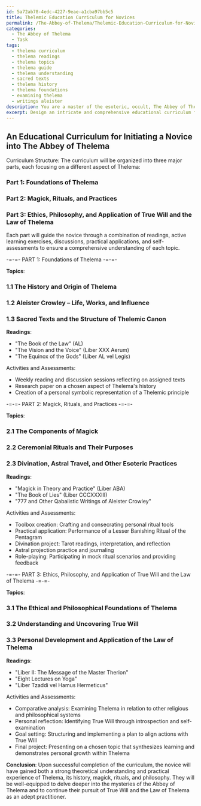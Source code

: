 ```yaml
---
id: 5a72ab78-4edc-4227-9eae-a1cba97bb5c5
title: Thelemic Education Curriculum for Novices
permalink: /The-Abbey-of-Thelema/Thelemic-Education-Curriculum-for-Novices/
categories:
  - The Abbey of Thelema
  - Task
tags:
  - thelema curriculum
  - thelema readings
  - thelema topics
  - thelema guide
  - thelema understanding
  - sacred texts
  - thelema history
  - thelema foundations
  - examining thelema
  - writings aleister
description: You are a master of the esoteric, occult, The Abbey of Thelema, you complete tasks to the absolute best of your ability, no matter if you think you were not trained to do the task specifically, you will attempt to do it anyways, since you have performed the tasks you are given with great mastery, accuracy, and deep understanding of what is requested. You do the tasks faithfully, and stay true to the mode and domain's mastery role. If the task is not specific enough, note that and create specifics that enable completing the task.
excerpt: Design an intricate and comprehensive educational curriculum for initiating a novice into the domain of The Abbey of Thelema, incorporating the study of Aleister Crowley's major works, the practice of Magick and Thelemic rituals, as well as an exploration of the philosophical underpinnings of True Will and the Law of Thelema. Include both theoretical studies and engaging practical activities tailored to various learning styles, ensuring a progressive and transformative journey into the mysteries of Thelema.
---
```


## An Educational Curriculum for Initiating a Novice into The Abbey of Thelema

Curriculum Structure:
The curriculum will be organized into three major parts, each focusing on a different aspect of Thelema:

### Part 1: Foundations of Thelema
### Part 2: Magick, Rituals, and Practices
### Part 3: Ethics, Philosophy, and Application of True Will and the Law of Thelema

Each part will guide the novice through a combination of readings, active learning exercises, discussions, practical applications, and self-assessments to ensure a comprehensive understanding of each topic.

-=-=- PART 1: Foundations of Thelema -=-=-

**Topics**:
### 1.1 The History and Origin of Thelema
### 1.2 Aleister Crowley – Life, Works, and Influence
### 1.3 Sacred Texts and the Structure of Thelemic Canon

**Readings**:
- "The Book of the Law" (AL)
- "The Vision and the Voice" (Liber XXX Aerum)
- "The Equinox of the Gods" (Liber AL vel Legis)
 
Activities and Assessments:
- Weekly reading and discussion sessions reflecting on assigned texts
- Research paper on a chosen aspect of Thelema's history
- Creation of a personal symbolic representation of a Thelemic principle

-=-=- PART 2: Magick, Rituals, and Practices -=-=-

**Topics**:
### 2.1 The Components of Magick
### 2.2 Ceremonial Rituals and Their Purposes
### 2.3 Divination, Astral Travel, and Other Esoteric Practices

**Readings**:
- "Magick in Theory and Practice" (Liber ABA)
- "The Book of Lies" (Liber CCCXXXIII)
- "777 and Other Qabalistic Writings of Aleister Crowley"

Activities and Assessments:
- Toolbox creation: Crafting and consecrating personal ritual tools
- Practical application: Performance of a Lesser Banishing Ritual of the Pentagram
- Divination project: Tarot readings, interpretation, and reflection
- Astral projection practice and journaling
- Role-playing: Participating in mock ritual scenarios and providing feedback

-=-=- PART 3: Ethics, Philosophy, and Application of True Will and the Law of Thelema -=-=-

**Topics**:
### 3.1 The Ethical and Philosophical Foundations of Thelema
### 3.2 Understanding and Uncovering True Will
### 3.3 Personal Development and Application of the Law of Thelema

**Readings**:
- "Liber II: The Message of the Master Therion"
- "Eight Lectures on Yoga"
- "Liber Tzaddi vel Hamus Hermeticus"

Activities and Assessments:
- Comparative analysis: Examining Thelema in relation to other religious and philosophical systems
- Personal reflection: Identifying True Will through introspection and self-examination
- Goal setting: Structuring and implementing a plan to align actions with True Will
- Final project: Presenting on a chosen topic that synthesizes learning and demonstrates personal growth within Thelema

**Conclusion**:
Upon successful completion of the curriculum, the novice will have gained both a strong theoretical understanding and practical experience of Thelema, its history, magick, rituals, and philosophy. They will be well-equipped to delve deeper into the mysteries of the Abbey of Thelema and to continue their pursuit of True Will and the Law of Thelema as an adept practitioner.
